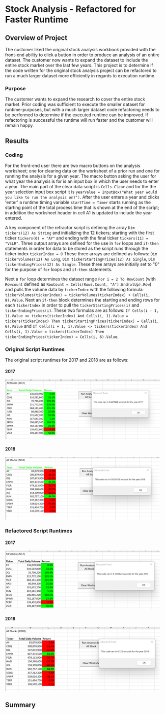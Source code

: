 # Stock Analysis - Refactored for Faster Runtime

## Overview of Project
The customer liked the original stock analysis workbook provided with the front-end ability to click a button in order to produce an analysis of an entire dataset. 
The customer now wants to expand the dataset to include the entire stock market over the last few years.  This project is to determine if the code written for the
original stock analysis project can be refactored to run a much larger dataset more efficiently in regards to execution runtime. 

### Purpose
The customer wants to expand the research to cover the entire stock market.  Prior coding was sufficient to execute the smaller dataset for runtime-purposes, but
with a much larger dataset code refactoring needs to be performed to determine if the executed runtime can be improved.  If refactoring is successful the runtime will run faster and the customer will remain happy. 

## Results

### Coding
For the front-end user there are two macro buttons on the analysis worksheet; one for clearing data on the worksheet of a prior run and one for running the analysis for a given year.  The macro button asking the user for what year the analysis is for is an input box in which the user needs to enter a year.  The main part of the clear data script is `Cells.Clear` and for the the year selection input box script it is `yearValue = InputBox("What year would you like to run the analysis on?")`.  After the user enters a year and clicks 'enter' a runtime timing variable `startTime = Timer` starts running as the starting point of the total process time that is shown at the end of the script; in addition the worksheet header in cell A1 is updated to include the year entered. 

A key component of the refractor script is defining the array `Dim tickers(12) As String` and initializing the 12 tickers; starting with the first ticker `tickers(0) = "AY"` and ending with the final ticker `tickers(11) = "VSLR"`.  Three output arrays are defined for the use in `for` loops and `if-then` statements in order for data to be stored as the script runs through the ticker index `tickerIndex = 0`  These three arrays are defined as follows:  `Dim tickerVolumes(12) As Long`, `Dim tickerStartingPrices(12) As Single`, `Dim tickerEndingPrices(12) As Single`.  These three arrays are initially set to "0" for the purpose of `for` loops and `if-then` statements.  

Next a `for` loop determines the dataset range `For i = 2 To RowCount` (with `Rowcount` defined as `RowCount = Cells(Rows.Count, "A").End(xlUp).Row`) and pulls the volume data by `tickerIndex` with the following formula:  `tickerVolumes(tickerIndex) = tickerVolumes(tickerIndex) + Cells(i, 8).Value`.  Next an `if-then` block determines the starting and ending rows for each `tickerIndex` in order to pull the `tickerStartingPrices(i)` and `tickerEndingPrices(i)`.  These two formulas are as follows:  `If Cells(i - 1, 1).Value <> tickers(tickerIndex) And Cells(i, 1).Value = tickers(tickerIndex) Then tickerStartingPrices(tickerIndex) = Cells(i, 6).Value` and `If Cells(i + 1, 1).Value <> tickers(tickerIndex) And Cells(i, 1).Value = tickers(tickerIndex) Then tickerEndingPrices(tickerIndex) = Cells(i, 6).Value`.

### Original Script Runtimes
The original script runtimes for 2017 and 2018 are as follows:

#### 2017
![2017 Stocks - Original Script](https://raw.githubusercontent.com/JBro-Birds/stock-analysis/master/Resources/VBA_Challenge_2017_OriginalScript.png)

#### 2018
![2018 Stocks - Original Script](https://raw.githubusercontent.com/JBro-Birds/stock-analysis/master/Resources/VBA_Challenge_2018_OriginalScript.png)






### Refactored Script Runtimes

#### 2017
![2017 Stocks - Refactored Script](https://raw.githubusercontent.com/JBro-Birds/stock-analysis/master/Resources/VBA_Challenge_2017_RefactoredScript.png)

#### 2018
![2018 Stocks - Refactored Script](https://raw.githubusercontent.com/JBro-Birds/stock-analysis/master/Resources/VBA_Challenge_2018_RefactoredScript.png)


## Summary

###

